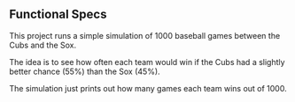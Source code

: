 ## Functional Specs

This project runs a simple simulation of 1000 baseball games between the Cubs and the Sox.

The idea is to see how often each team would win if the Cubs had a slightly better chance (55%) than the Sox (45%).

The simulation just prints out how many games each team wins out of 1000.

